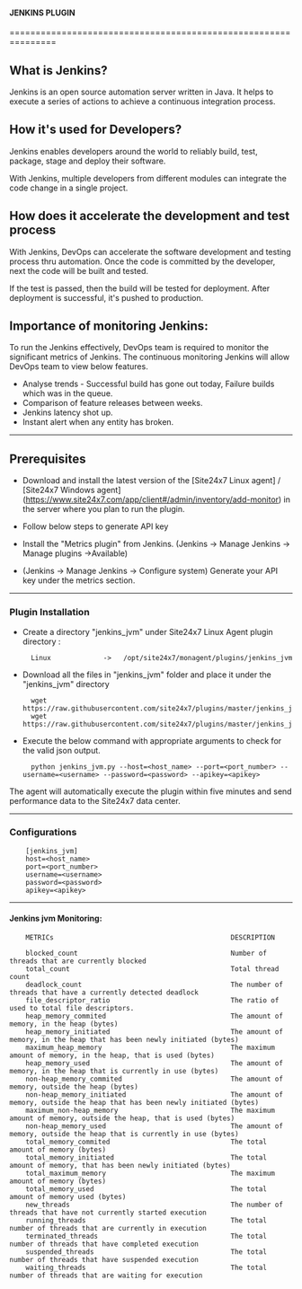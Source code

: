                                 
#### JENKINS PLUGIN
                                                                                               
===============================================================

## What is Jenkins?
	
 Jenkins is an open source automation server written in Java. It helps to execute a series of actions to achieve a continuous integration process. 



## How it's used for Developers?

 Jenkins enables developers around the world to reliably build, test, package, stage and deploy their software.

 With Jenkins, multiple developers from different modules can integrate the code change in a single project. 

## How does it accelerate the development and test process 

 With Jenkins, DevOps can accelerate the software development and testing process thru automation. Once the code is committed by the developer, next the code will be built and tested.

 If the test is passed, then the build will be tested for deployment. After deployment is successful, it's pushed to production.




## Importance of monitoring Jenkins:

To run the Jenkins effectively, DevOps team is required to monitor the significant metrics of Jenkins. The continuous monitoring Jenkins will allow DevOps team to view below features.

- Analyse trends - Successful build has gone out today, Failure builds which was in the queue.
- Comparison of feature releases between weeks.
- Jenkins latency shot up.
- Instant alert when any entity has broken.


---

## Prerequisites

- Download and install the latest version of the [Site24x7 Linux agent] / [Site24x7 Windows agent] (https://www.site24x7.com/app/client#/admin/inventory/add-monitor) in the server where you plan to run the plugin. 

- Follow below steps to generate API key 
- Install the "Metrics plugin" from Jenkins. (Jenkins -> Manage Jenkins -> Manage plugins ->Available)
- (Jenkins -> Manage Jenkins -> Configure system) Generate your API key under the metrics section.

---

### Plugin Installation  

- Create a directory "jenkins_jvm" under Site24x7 Linux Agent plugin directory : 

		Linux             ->   /opt/site24x7/monagent/plugins/jenkins_jvm
      
- Download all the files in "jenkins_jvm" folder and place it under the "jenkins_jvm" directory

		wget https://raw.githubusercontent.com/site24x7/plugins/master/jenkins_jvm/jenkins_jvm.py
		wget https://raw.githubusercontent.com/site24x7/plugins/master/jenkins_jvm/jenkins_jvm.cfg

- Execute the below command with appropriate arguments to check for the valid json output.  

		python jenkins_jvm.py --host=<host_name> --port=<port_number> --username=<username> --password=<password> --apikey=<apikey>


The agent will automatically execute the plugin within five minutes and send performance data to the Site24x7 data center.

---

### Configurations

		[jenkins_jvm]
		host=<host_name> 
		port=<port_number> 
		username=<username> 
		password=<password> 
		apikey=<apikey>

---

#### Jenkins jvm Monitoring:


		METRICs                                            DESCRIPTION
	
		blocked_count                                      Number of threads that are currently blocked
		total_count                                        Total thread count
		deadlock_count                                     The number of threads that have a currently detected deadlock 
		file_descriptor_ratio                              The ratio of used to total file descriptors. 
		heap_memory_commited                               The amount of memory, in the heap (bytes)
		heap_memory_initiated                              The amount of memory, in the heap that has been newly initiated (bytes)
		maximum_heap_memory                                The maximum amount of memory, in the heap, that is used (bytes)
		heap_memory_used                                   The amount of memory, in the heap that is currently in use (bytes)
		non-heap_memory_commited                           The amount of memory, outside the heap (bytes)
		non-heap_memory_initiated                          The amount of memory, outside the heap that has been newly initiated (bytes)
		maximum_non-heap_memory                            The maximum amount of memory, outside the heap, that is used (bytes)
		non-heap_memory_used                               The amount of memory, outside the heap that is currently in use (bytes)
		total_memory_commited                              The total amount of memory (bytes)
		total_memory_initiated                             The total amount of memory, that has been newly initiated (bytes)
		total_maximum_memory                               The maximum amount of memory (bytes)
		total_memory_used                                  The total amount of memory used (bytes)
		new_threads                                        The number of threads that have not currently started execution
		running_threads                                    The total number of threads that are currently in execution
		terminated_threads                                 The total number of threads that have completed execution
		suspended_threads                                  The total number of threads that have suspended execution
		waiting_threads                                    The total number of threads that are waiting for execution
